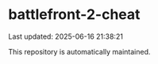 # battlefront-2-cheat

Last updated: 2025-06-16 21:38:21

This repository is automatically maintained.
